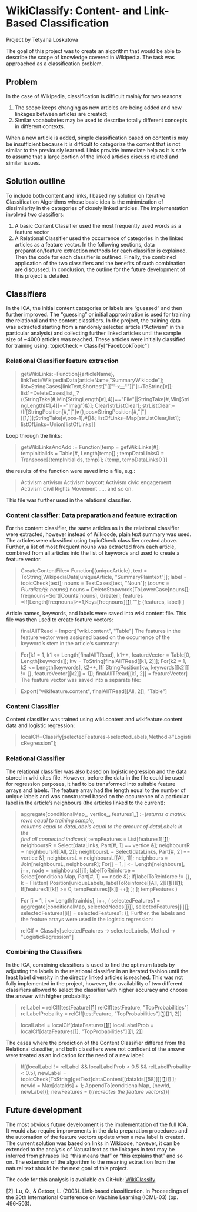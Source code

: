 ﻿# WikiClassify: Content- and Link-Based Classification

Project by Tetyana Loskutova

The goal of this project was to create an algorithm that would be able to describe the scope of knowledge covered in Wikipedia. The task was approached as a classification problem. 

## Problem

In the case of Wikipedia, classification is difficult mainly for two reasons:

 1. The scope keeps changing as new articles are being added and new linkages between articles are created; 
 2. Similar vocabularies may be used to describe totally different concepts in different contexts.

When a new article is added, simple classification based on content is may be insufficient because it is difficult to categorize the content that is not similar to the previously learned. Links provide immediate help as it is safe to assume that a large portion of the linked articles discuss related and similar issues. 

## Solution outline

To include both content and links, I based my solution on Iterative Classification Algorithms whose basic idea is the minimization of dissimilarity in the categories of closely linked articles. The implementation involved two classifiers: 

 1. A basic Content Classifier used the most frequently used words as a feature vector
 2. A Relational Classifier used the occurrence of categories in the linked articles as a feature vector. 
In the following sections, data preparation/feature extraction methods for each classifier is explained. Then the code for each classifier is outlined.  Finally, the combined application of the two classifiers and the benefits of such combination are discussed. In conclusion, the outline for the future development of this project is detailed.

## Classifiers

In the ICA, the initial content categories or labels are “guessed” and then further improved. The “guessing” or initial approximation is used for training the relational and the content classifiers. 
In the project, the training data was extracted starting from a randomly selected article (“Activism” in this particular analysis) and collecting further linked articles until the sample size of ~4000 articles was reached. These articles were initially classified for training using:
topicCheck = Classify["FacebookTopic"]

### Relational Classifier feature extraction

> getWikiLinks:=Function[{articleName},
> linkText=WikipediaData[articleName,"SummaryWikicode"];
> list=StringCases[linkText,Shortest["[["~~"
> x__"~~"]]"]⧴ToString[x]];
> list1=DeleteCases[list,_?((StringTake[#,Min[StringLength[#],4]]=="File"||StringTake[#,Min[StringLength[#],4]]=="Imag")&)];
> Clear[strListClear];
> strListClear:=(If[StringPosition[#,"|"]≠{},pos=StringPosition[#,"|"][[1,1]];StringTake[#,pos-1],#])&;
> listOfLinks=Map[strListClear,list1];
> listOfLinks=Union[listOfLinks]]

Loop through the links:

> getWikiLinksAndAdd :=   Function[temp = getWikiLinks[#];   
> tempInitialIds =  Table[#, Length[temp]] ;    tempDataLinks0 =
> Transpose[{tempInitialIds, temp}]; {temp,     tempDataLinks0 }]

the results of the function were saved into a file, e.g.:

> Activism	artivism 
> Activism	boycott 
> Activism	civic engagement 
> Activism	Civil Rights Movement
> ….. and so on.

This file was further used in the relational classifier.

### Content classifier: Data preparation and feature extraction

For the content classifier, the same articles as in the relational classifier were extracted, however instead of Wikicode, plain text summary was used. The articles were classified using topicCheck classifier created above. Further, a list of most frequent nouns was extracted from each article, combined from all articles into the list of keywords and used to create a feature vector. 

> CreateContentFile:= Function[{uniqueArticle}, 
> 	text = ToString[WikipediaData[uniqueArticle, "SummaryPlaintext"]];
> 	label = topicCheck[text]; 
> 	nouns = TextCases[text, "Noun"];
> 	(*nouns = Pluralize/@ nouns;*)
> 	nouns = DeleteStopwords[ToLowerCase[nouns]];
> 	freqnouns=Sort[Counts[nouns], Greater];
> 	features =If[Length[freqnouns]>=1,Keys[freqnouns][[1]],""];
> 	{features, label}
> 	]

Article names, keywords, and labels were saved into wiki.content file. This file was then used to create feature vectors:
> finalAllTRead = Import["wiki.content", "Table"]
The features in the feature vector were assigned based on the occurrence of the keyword’s stem in the article’s summary:

> For[k1 = 1, k1 <= Length[finalAllTRead], k1++,
>  featureVector = Table[0, Length[keywords]];
>  kw = ToString[finalAllTRead[[k1, 2]]];
>  For[k2 = 1, k2 <= Length[keywords], k2++,
>   If[ StringPosition[kw, keywords[[k2]]] != {}, 
>    featureVector[[k2]] = 1]];
>  finalAllTRead[[k1, 2]] = featureVector]
The feature vector was saved into a separate file:

> Export["wikifeature.content", finalAllTRead[[All, 2]], "Table"]

### Content Classifier

Content classifier was trained using wiki.content and wikifeature.content data and logistic regression:
> localClf=Classify[selectedFeatures→selectedLabels,Method→"LogisticRegression"];

### Relational Classifier

The relational classifier was also based on logistic regression and the data stored in wiki.cites file. However, before the data in the file could be used for regression purposes, it had to be transformed into suitable feature arrays and labels. The feature array had the length equal to the number of unique labels and was constructed based on the occurrence of a particular label in the article’s neighbours (the articles linked to the current):

> aggregate[conditionalMap_, vertice_, 
>   features1_] :=(*returns a matrix: rows equal to training sample, \
> columns equal to dataLabels equal to the amount of dataLabels in the \
> find all connected indices*)(
>   tempFeatures = List[features1][[1]];
>   neighboursR = Select[dataLinks, Part[#, 1] == vertice &];
>   neighboursR = neighboursR[[All, 2]];
>   neighboursL = Select[dataLinks, Part[#, 2] == vertice &];
>   neighboursL = neighboursL[[All, 1]];
>   neighbours = Join[neighboursL, neighboursR];
>   For[j = 1, j <= Length[neighbours], j++, 
>    node = neighbours[[j]];
>    labelToReinforce = Select[conditionalMap, Part[#, 1] == node &];
>    If[labelToReinforce != {}, 
>     k = Flatten[
>        Position[uniqueLabels, labelToReinforce[[All, 2]][[1]]]][[1]];
>     If[features1[[k]] >= 0, tempFeatures[[k]] ++];
>     ];
>    ];
>   tempFeatures
>   )

> For [i = 1, i <= Length[trainIds], i++, (
>    selectedFeatures1 = 
>     aggregate[conditionalMap, selectedNodes[[i]], 
>      selectedFeatures[[i]]];
>    selectedFeatures[[i]] = selectedFeatures1;
>    )];
Further, the labels and the feature arrays were used in the logistic regression:

> relClf = Classify[selectedFeatures -> selectedLabels, Method -> "LogisticRegression"]

### Combining the Classifiers

In the ICA, combining classifiers is used to find the optimum labels by adjusting the labels in the relational classifier in an iterated fashion until the least label diversity in the directly linked articles is reached. This was not fully implemented in the project, however, the availability of two different classifiers allowed to select the classifier with higher accuracy and choose the answer with higher probability:

> relLabel = relClf[testFeature][[1]]
> relClf[testFeature, "TopProbabilities"]
> relLabelProbaility = 
>  relClf[testFeature, "TopProbabilities"][[1]][[1, 2]]

> localLabel = localClf[dataFeatures[[1]]]
> localLabelProb = 
>  localClf[dataFeatures[[1]], "TopProbabilities"][[1, 2]]

The cases where the prediction of the Content Classifier differed from the Relational classifier, and both classifiers were not confident of the answer were treated as an indication for the need of a new label:

> If[(localLabel != relLabel && localLabelProb < 0.5 && 
>    relLabelProbaility < 0.5), 
>  newLabel = 
>   topicCheck[ToString[getText[dataContent[[dataIds[[58]]]][[1]]]] ];
>  newId = Max[dataIds] + 1;
>  AppendTo[conditionalMap, {newId, newLabel}];
>  newFeatures = {(*recreates the feature vectors*)}]

## Future development

The most obvious future development is the implementation of the full ICA. It would also require improvements in the data preparation procedures and the automation of the feature vectors update when a new label is created.
The current solution was based on links in Wikicode, however, it can be extended to the analysis of Natural text as the linkages in text may be inferred from phrases like “this means that” or “this explains that” and so on. The extension of the algorithm to the meaning extraction from the natural text should be the next goal of this project.

The code for this analysis is available on GitHub: [WikiClassify][1]


  [1]: https://github.com/tetyanaloskutova/TetyanaWSS2017/tree/master/WikiClassify
  [2]: Lu, Q., & Getoor, L. (2003). Link-based classification. In Proceedings of the 20th International Conference on Machine Learning (ICML-03) (pp. 496-503).